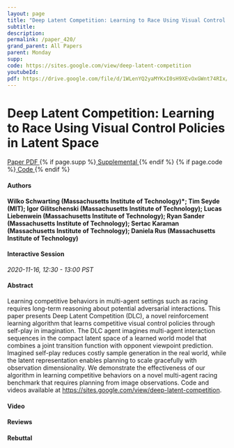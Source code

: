 ```yaml
---
layout: page
title: "Deep Latent Competition: Learning to Race Using Visual Control Policies in Latent Space"
subtitle: 
description:
permalink: /paper_420/
grand_parent: All Papers
parent: Monday
supp: 
code: https://sites.google.com/view/deep-latent-competition
youtubeId: 
pdf: https://drive.google.com/file/d/1WLenYQ2yaMYKxI0sH9XEvOxGWnt74RIx/view
---
```


# Deep Latent Competition: Learning to Race Using Visual Control Policies in Latent Space

<a href="https://drive.google.com/file/d/1WLenYQ2yaMYKxI0sH9XEvOxGWnt74RIx/view" target="_blank" rel="noopener noreferrer" class="btn btn-blue"><i class="fa fa-file-text-o" aria-hidden="true"></i> Paper PDF </a> {% if page.supp %}<a href="" target="_blank" rel="noopener noreferrer" class="btn btn-green"><i class="fa fa-file-text-o" aria-hidden="true"></i> Supplemental </a>{% endif %} {% if page.code %}<a href="https://sites.google.com/view/deep-latent-competition" target="_blank" rel="noopener noreferrer" class="btn btn-green"><i class="fa fa-github" aria-hidden="true"></i> Code </a>{% endif %} 

#### Authors
**Wilko Schwarting (Massachusetts Institute of Technology)*; Tim Seyde (MIT); Igor Gilitschenski (Massachusetts Institute of Technology); Lucas Liebenwein (Massachusetts Institute of Technology); Ryan Sander (Massachusetts Institute of Technology); Sertac Karaman (Massachusetts Institute of Technology); Daniela Rus (Massachusetts Institute of Technology)**

#### Interactive Session
*2020-11-16, 12:30 - 13:00 PST*

#### Abstract
Learning competitive behaviors in multi-agent settings such as racing requires long-term reasoning about potential adversarial interactions. This paper presents Deep Latent Competition (DLC), a novel reinforcement learning algorithm that learns competitive visual control policies through self-play in imagination. The DLC agent imagines multi-agent interaction sequences in the compact latent space of a learned world model that combines a joint transition function with opponent viewpoint prediction. Imagined self-play reduces costly sample generation in the real world, while the latent representation enables planning to scale gracefully with observation dimensionality.  We demonstrate the effectiveness of our algorithm in learning competitive behaviors on a novel multi-agent racing benchmark that requires planning from image observations. Code and videos available at <a href="https://sites.google.com/view/deep-latent-competition" target="_blank">https://sites.google.com/view/deep-latent-competition</a>.

#### Video 

#### Reviews

#### Rebuttal

